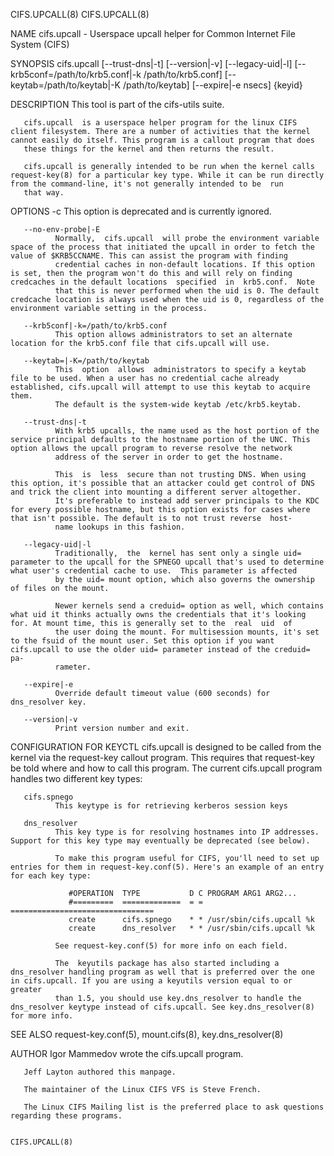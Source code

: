 CIFS.UPCALL(8)                                                                                                                                                                                 CIFS.UPCALL(8)

NAME
       cifs.upcall - Userspace upcall helper for Common Internet File System (CIFS)

SYNOPSIS
          cifs.upcall [--trust-dns|-t] [--version|-v] [--legacy-uid|-l]
                 [--krb5conf=/path/to/krb5.conf|-k /path/to/krb5.conf] [--keytab=/path/to/keytab|-K /path/to/keytab] [--expire|-e nsecs] {keyid}

DESCRIPTION
       This tool is part of the cifs-utils suite.

       cifs.upcall  is a userspace helper program for the linux CIFS client filesystem. There are a number of activities that the kernel cannot easily do itself. This program is a callout program that does
       these things for the kernel and then returns the result.

       cifs.upcall is generally intended to be run when the kernel calls request-key(8) for a particular key type. While it can be run directly from the command-line, it's not generally intended to be  run
       that way.

OPTIONS
       -c     This option is deprecated and is currently ignored.

       --no-env-probe|-E
              Normally,  cifs.upcall  will probe the environment variable space of the process that initiated the upcall in order to fetch the value of $KRB5CCNAME. This can assist the program with finding
              credential caches in non-default locations. If this option is set, then the program won't do this and will rely on finding credcaches in the default locations  specified  in  krb5.conf.  Note
              that this is never performed when the uid is 0. The default credcache location is always used when the uid is 0, regardless of the environment variable setting in the process.

       --krb5conf|-k=/path/to/krb5.conf
              This option allows administrators to set an alternate location for the krb5.conf file that cifs.upcall will use.

       --keytab=|-K=/path/to/keytab
              This  option  allows  administrators to specify a keytab file to be used. When a user has no credential cache already established, cifs.upcall will attempt to use this keytab to acquire them.
              The default is the system-wide keytab /etc/krb5.keytab.

       --trust-dns|-t
              With krb5 upcalls, the name used as the host portion of the service principal defaults to the hostname portion of the UNC. This option allows the upcall program to reverse resolve the network
              address of the server in order to get the hostname.

              This  is  less  secure than not trusting DNS. When using this option, it's possible that an attacker could get control of DNS and trick the client into mounting a different server altogether.
              It's preferable to instead add server principals to the KDC for every possible hostname, but this option exists for cases where that isn't possible. The default is to not trust reverse  host‐
              name lookups in this fashion.

       --legacy-uid|-l
              Traditionally,  the  kernel has sent only a single uid= parameter to the upcall for the SPNEGO upcall that's used to determine what user's credential cache to use.  This parameter is affected
              by the uid= mount option, which also governs the ownership of files on the mount.

              Newer kernels send a creduid= option as well, which contains what uid it thinks actually owns the credentials that it's looking for. At mount time, this is generally set to the  real  uid  of
              the user doing the mount. For multisession mounts, it's set to the fsuid of the mount user. Set this option if you want cifs.upcall to use the older uid= parameter instead of the creduid= pa‐
              rameter.

       --expire|-e
              Override default timeout value (600 seconds) for dns_resolver key.

       --version|-v
              Print version number and exit.

CONFIGURATION FOR KEYCTL
       cifs.upcall is designed to be called from the kernel via the request-key callout program. This requires that request-key be told where and how to call this program.  The current cifs.upcall  program
       handles two different key types:

       cifs.spnego
              This keytype is for retrieving kerberos session keys

       dns_resolver
              This key type is for resolving hostnames into IP addresses. Support for this key type may eventually be deprecated (see below).

              To make this program useful for CIFS, you'll need to set up entries for them in request-key.conf(5). Here's an example of an entry for each key type:

                 #OPERATION  TYPE           D C PROGRAM ARG1 ARG2...
                 #=========  =============  = = ================================
                 create      cifs.spnego    * * /usr/sbin/cifs.upcall %k
                 create      dns_resolver   * * /usr/sbin/cifs.upcall %k

              See request-key.conf(5) for more info on each field.

              The  keyutils package has also started including a dns_resolver handling program as well that is preferred over the one in cifs.upcall. If you are using a keyutils version equal to or greater
              than 1.5, you should use key.dns_resolver to handle the dns_resolver keytype instead of cifs.upcall. See key.dns_resolver(8) for more info.

SEE ALSO
       request-key.conf(5), mount.cifs(8), key.dns_resolver(8)

AUTHOR
       Igor Mammedov wrote the cifs.upcall program.

       Jeff Layton authored this manpage.

       The maintainer of the Linux CIFS VFS is Steve French.

       The Linux CIFS Mailing list is the preferred place to ask questions regarding these programs.

                                                                                                                                                                                               CIFS.UPCALL(8)
